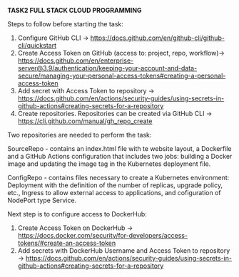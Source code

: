 **TASK2 FULL STACK CLOUD PROGRAMMING**

Steps to follow before starting the task:
1. Configure GitHub CLI -> https://docs.github.com/en/github-cli/github-cli/quickstart
2. Create Access Token on GitHub (access to: project, repo, workflow)-> https://docs.github.com/en/enterprise-server@3.9/authentication/keeping-your-account-and-data-secure/managing-your-personal-access-tokens#creating-a-personal-access-token
3. Add secret with Access Token to repository -> https://docs.github.com/en/actions/security-guides/using-secrets-in-github-actions#creating-secrets-for-a-repository
4. Create repositories. Repositories can be created via GitHub CLI -> https://cli.github.com/manual/gh_repo_create

Two repositories are needed to perform the task:

SourceRepo - contains an index.html file with te website layout, a Dockerfile and a GitHub Actions configuration that includes two jobs: building a Docker image and updating the image tag in the Kubernetes deployment file.

ConfigRepo - contains files necessary to create a Kubernetes environment: Deployment with the definition of the number of replicas, upgrade policy, etc., Ingress to allow external access to applications, and cofiguration of NodePort type Service.

Next step is to configure access to DockerHub:
1. Create Access Token on DockerHub -> https://docs.docker.com/security/for-developers/access-tokens/#create-an-access-token
2. Add secrets with DockerHub Username and Access Token to repository -> https://docs.github.com/en/actions/security-guides/using-secrets-in-github-actions#creating-secrets-for-a-repository
